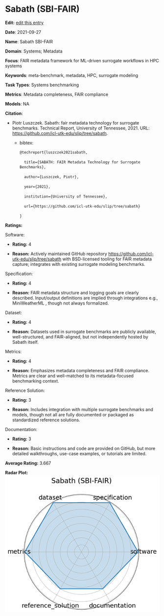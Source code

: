 # Sabath (SBI-FAIR)


**Edit:** [edit this entry](https://github.com/mlcommons-science/benchmark/tree/main/source)


**Date**: 2021-09-27


**Name**: Sabath  SBI-FAIR 


**Domain**: Systems; Metadata


**Focus**: FAIR metadata framework for ML-driven surrogate workflows in HPC systems


**Keywords**: meta-benchmark, metadata, HPC, surrogate modeling


**Task Types**: Systems benchmarking


**Metrics**: Metadata completeness, FAIR compliance


**Models**: NA


**Citation**:


- Piotr Luszczek. Sabath: fair metadata technology for surrogate benchmarks. Technical Report, University of Tennessee, 2021. URL: https://github.com/icl-utk-edu/slip/tree/sabath.

  - bibtex:
      ```
      @techreport{luszczek2021sabath,

        title={SABATH: FAIR Metadata Technology for Surrogate Benchmarks},

        author={Luszczek, Piotr},

        year={2021},

        institution={University of Tennessee},

        url={https://github.com/icl-utk-edu/slip/tree/sabath}

      }

      ```

**Ratings:**


Software:


  - **Rating:** 4


  - **Reason:** Actively maintained GitHub repository  https://github.com/icl-utk-edu/slip/tree/sabath  with BSD-licensed tooling for FAIR metadata capture; integrates with existing surrogate modeling benchmarks. 


Specification:


  - **Rating:** 4


  - **Reason:** FAIR metadata structure and logging goals are clearly described. Input/output definitions are implied through integrations  e.g., MiniWeatherML , though not always formalized. 


Dataset:


  - **Rating:** 4


  - **Reason:** Datasets used in surrogate benchmarks are publicly available, well-structured, and FAIR-aligned, but not independently hosted by Sabath itself. 


Metrics:


  - **Rating:** 4


  - **Reason:** Emphasizes metadata completeness and FAIR compliance. Metrics are clear and well-matched to its metadata-focused benchmarking context. 


Reference Solution:


  - **Rating:** 3


  - **Reason:** Includes integration with multiple surrogate benchmarks and models, though not all are fully documented or packaged as standardized reference solutions. 


Documentation:


  - **Rating:** 3


  - **Reason:** Basic instructions and code are provided on GitHub, but more detailed walkthroughs, use-case examples, or tutorials are limited. 


**Average Rating:** 3.667


**Radar Plot:**
 ![Sabath Sbi-Fair radar plot](../../tex/images/sabath_sbi-fair_radar.png)